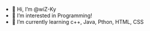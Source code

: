 - 👋 Hi, I’m @wiZ-Ky
- 👀 I’m interested in Programming!
- 🌱 I’m currently learning c++, Java, Pthon, HTML, CSS

<!---
wiZ-Ky/wiZ-Ky is a ✨ special ✨ repository because its `README.md` (this file) appears on your GitHub profile.
You can click the Preview link to take a look at your changes.
--->
